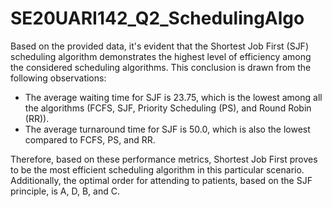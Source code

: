 # SE20UARI142_Q2_SchedulingAlgo

Based on the provided data, it's evident that the Shortest Job First (SJF) scheduling algorithm demonstrates the highest level of efficiency among the considered scheduling algorithms. This conclusion is drawn from the following observations:

- The average waiting time for SJF is 23.75, which is the lowest among all the algorithms (FCFS, SJF, Priority Scheduling (PS), and Round Robin (RR)).
- The average turnaround time for SJF is 50.0, which is also the lowest compared to FCFS, PS, and RR.

Therefore, based on these performance metrics, Shortest Job First proves to be the most efficient scheduling algorithm in this particular scenario. Additionally, the optimal order for attending to patients, based on the SJF principle, is A, D, B, and C.
